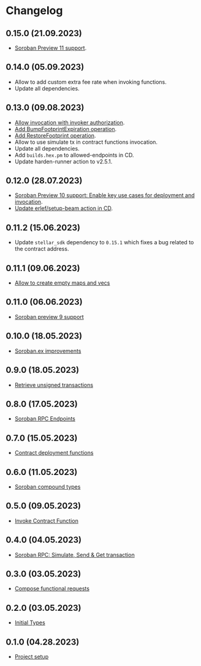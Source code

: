 # Changelog

## 0.15.0 (21.09.2023)

- [Soroban Preview 11 support](https://github.com/kommitters/soroban.ex/issues/126).

## 0.14.0 (05.09.2023)

- Allow to add custom extra fee rate when invoking functions.
- Update all dependencies.

## 0.13.0 (09.08.2023)

- [Allow invocation with invoker authorization](https://github.com/kommitters/soroban.ex/issues/103).
- [Add BumpFootprintExpiration operation](https://github.com/kommitters/soroban.ex/issues/104).
- [Add RestoreFootprint operation](https://github.com/kommitters/soroban.ex/issues/105).
- Allow to use simulate tx in contract functions invocation.
- Update all dependencies.
- Add `builds.hex.pm` to allowed-endpoints in CD.
- Update harden-runner action to v2.5.1.

## 0.12.0 (28.07.2023)

- [Soroban Preview 10 support: Enable key use cases for deployment and invocation](https://github.com/kommitters/soroban.ex/issues/102).
- [Update erlef/setup-beam action in CD](https://github.com/kommitters/soroban.ex/pull/109).

## 0.11.2 (15.06.2023)

- Update `stellar_sdk` dependency to `0.15.1` which fixes a bug related to the contract address.

## 0.11.1 (09.06.2023)

- [Allow to create empty maps and vecs](https://github.com/kommitters/soroban.ex/pull/95)

## 0.11.0 (06.06.2023)

- [Soroban preview 9 support](https://github.com/kommitters/soroban.ex/issues/91)

## 0.10.0 (18.05.2023)

- [Soroban.ex improvements](https://github.com/kommitters/soroban.ex/issues/84)

## 0.9.0 (18.05.2023)

- [Retrieve unsigned transactions](https://github.com/kommitters/soroban.ex/issues/70)

## 0.8.0 (17.05.2023)

- [Soroban RPC Endpoints](https://github.com/kommitters/soroban.ex/issues/48)

## 0.7.0 (15.05.2023)

- [Contract deployment functions](https://github.com/kommitters/soroban.ex/issues/45)

## 0.6.0 (11.05.2023)

- [Soroban compound types](https://github.com/kommitters/soroban.ex/issues/43)

## 0.5.0 (09.05.2023)

- [Invoke Contract Function](https://github.com/kommitters/soroban.ex/issues/23)

## 0.4.0 (04.05.2023)

- [Soroban RPC: Simulate, Send & Get transaction](https://github.com/kommitters/soroban.ex/issues/16)

## 0.3.0 (03.05.2023)

- [Compose functional requests](https://github.com/kommitters/soroban.ex/issues/13)

## 0.2.0 (03.05.2023)

- [Initial Types](https://github.com/kommitters/soroban.ex/issues/9)

## 0.1.0 (04.28.2023)

- [Project setup](https://github.com/kommitters/soroban.ex/issues/1)
